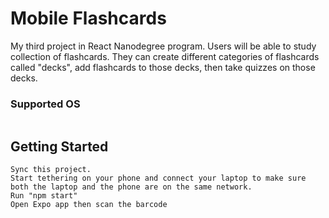# Mobile Flashcards

My third project in React Nanodegree program. Users will be able to study collection of flashcards. They can create different categories of flashcards called "decks", add flashcards to those decks, then take quizzes on those decks.

### Supported OS

```IOS
```

## Getting Started

```Install Expo on your phone (https://itunes.apple.com/us/app/expo-client/id982107779?mt=8).
Sync this project.
Start tethering on your phone and connect your laptop to make sure both the laptop and the phone are on the same network.
Run "npm start"
Open Expo app then scan the barcode
```